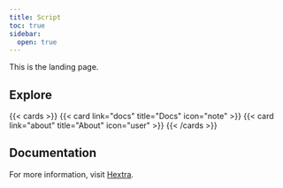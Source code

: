 ```yaml
---
title: Script
toc: true
sidebar:
  open: true
---
```


This is the landing page.

## Explore

{{< cards >}}
  {{< card link="docs" title="Docs" icon="note" >}}
  {{< card link="about" title="About" icon="user" >}}
{{< /cards >}}

## Documentation

For more information, visit [Hextra](https://imfing.github.io/hextra).
